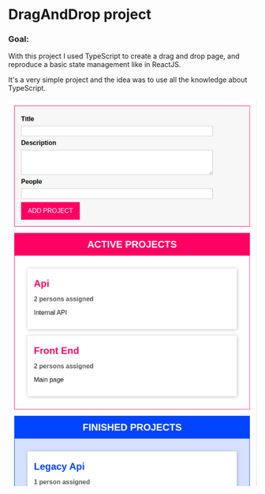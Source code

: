 # DragAndDrop project

### Goal:
With this project I used TypeScript to create a drag and drop page, and reproduce a basic state management like in ReactJS.

It's a very simple project and the idea was to use all the knowledge about TypeScript.

<img src="./src/public/main_page.png" alt="Main page of project">
